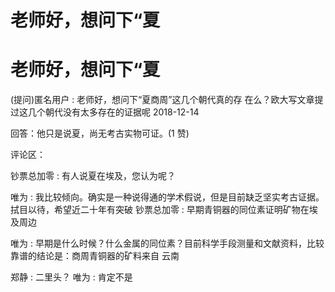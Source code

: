 # 老师好，想问下“夏

# 老师好，想问下“夏

(提问)匿名用户 : 老师好，想问下“夏商周”这几个朝代真的存 在么？欧大写文章提过这几个朝代没有太多存在的证据呢 2018-12-14

回答：他只是说夏，尚无考古实物可证。(1 赞)

评论区：

钞票总加零 : 有人说夏在埃及，您认为呢？

唯为 : 我比较倾向。确实是一种说得通的学术假说，但是目前缺乏坚实考古证据。拭目以待，希望近二十年有突破 钞票总加零 : 早期青铜器的同位素证明矿物在埃及周边

唯为 : 早期是什么时候？什么金属的同位素？目前科学手段测量和文献资料，比较靠谱的结论是：商周青铜器的矿料来自 云南

郑静 : 二里头？ 唯为 : 肯定不是